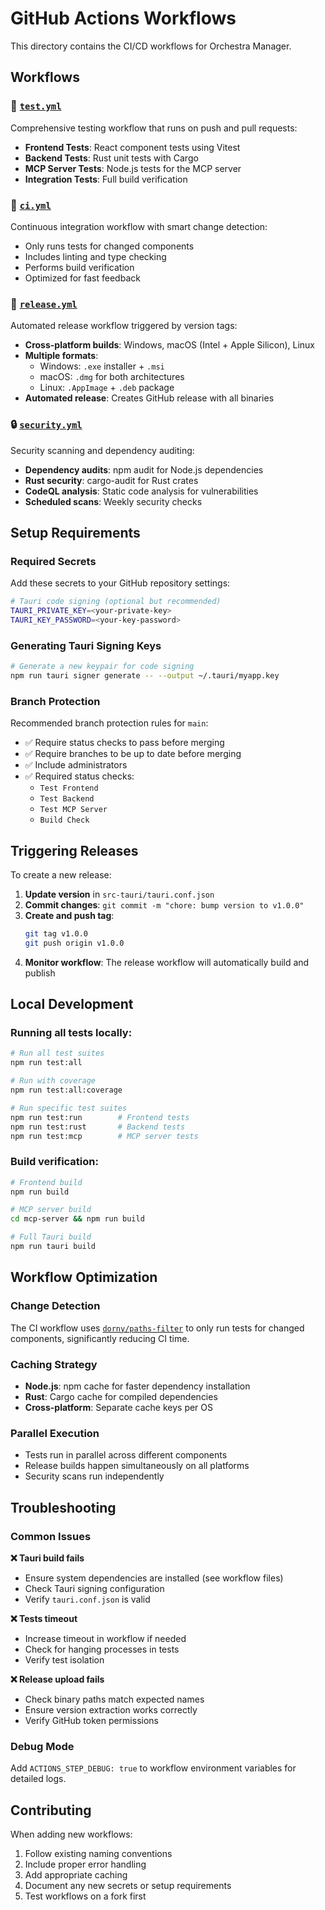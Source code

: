 # GitHub Actions Workflows

This directory contains the CI/CD workflows for Orchestra Manager.

## Workflows

### 🧪 [`test.yml`](./test.yml)
Comprehensive testing workflow that runs on push and pull requests:
- **Frontend Tests**: React component tests using Vitest
- **Backend Tests**: Rust unit tests with Cargo
- **MCP Server Tests**: Node.js tests for the MCP server
- **Integration Tests**: Full build verification

### 🔄 [`ci.yml`](./ci.yml)
Continuous integration workflow with smart change detection:
- Only runs tests for changed components
- Includes linting and type checking
- Performs build verification
- Optimized for fast feedback

### 🚀 [`release.yml`](./release.yml)
Automated release workflow triggered by version tags:
- **Cross-platform builds**: Windows, macOS (Intel + Apple Silicon), Linux
- **Multiple formats**: 
  - Windows: `.exe` installer + `.msi`
  - macOS: `.dmg` for both architectures
  - Linux: `.AppImage` + `.deb` package
- **Automated release**: Creates GitHub release with all binaries

### 🔒 [`security.yml`](./security.yml)
Security scanning and dependency auditing:
- **Dependency audits**: npm audit for Node.js dependencies
- **Rust security**: cargo-audit for Rust crates
- **CodeQL analysis**: Static code analysis for vulnerabilities
- **Scheduled scans**: Weekly security checks

## Setup Requirements

### Required Secrets
Add these secrets to your GitHub repository settings:

```bash
# Tauri code signing (optional but recommended)
TAURI_PRIVATE_KEY=<your-private-key>
TAURI_KEY_PASSWORD=<your-key-password>
```

### Generating Tauri Signing Keys
```bash
# Generate a new keypair for code signing
npm run tauri signer generate -- --output ~/.tauri/myapp.key
```

### Branch Protection
Recommended branch protection rules for `main`:
- ✅ Require status checks to pass before merging
- ✅ Require branches to be up to date before merging
- ✅ Include administrators
- ✅ Required status checks:
  - `Test Frontend`
  - `Test Backend`  
  - `Test MCP Server`
  - `Build Check`

## Triggering Releases

To create a new release:

1. **Update version** in `src-tauri/tauri.conf.json`
2. **Commit changes**: `git commit -m "chore: bump version to v1.0.0"`
3. **Create and push tag**: 
   ```bash
   git tag v1.0.0
   git push origin v1.0.0
   ```
4. **Monitor workflow**: The release workflow will automatically build and publish

## Local Development

### Running all tests locally:
```bash
# Run all test suites
npm run test:all

# Run with coverage
npm run test:all:coverage

# Run specific test suites
npm run test:run        # Frontend tests
npm run test:rust       # Backend tests  
npm run test:mcp        # MCP server tests
```

### Build verification:
```bash
# Frontend build
npm run build

# MCP server build
cd mcp-server && npm run build

# Full Tauri build
npm run tauri build
```

## Workflow Optimization

### Change Detection
The CI workflow uses [`dorny/paths-filter`](https://github.com/dorny/paths-filter) to only run tests for changed components, significantly reducing CI time.

### Caching Strategy
- **Node.js**: npm cache for faster dependency installation
- **Rust**: Cargo cache for compiled dependencies
- **Cross-platform**: Separate cache keys per OS

### Parallel Execution
- Tests run in parallel across different components
- Release builds happen simultaneously on all platforms
- Security scans run independently

## Troubleshooting

### Common Issues

**❌ Tauri build fails**
- Ensure system dependencies are installed (see workflow files)
- Check Tauri signing configuration
- Verify `tauri.conf.json` is valid

**❌ Tests timeout**
- Increase timeout in workflow if needed
- Check for hanging processes in tests
- Verify test isolation

**❌ Release upload fails**
- Check binary paths match expected names
- Ensure version extraction works correctly
- Verify GitHub token permissions

### Debug Mode
Add `ACTIONS_STEP_DEBUG: true` to workflow environment variables for detailed logs.

## Contributing

When adding new workflows:
1. Follow existing naming conventions
2. Include proper error handling
3. Add appropriate caching
4. Document any new secrets or setup requirements
5. Test workflows on a fork first
